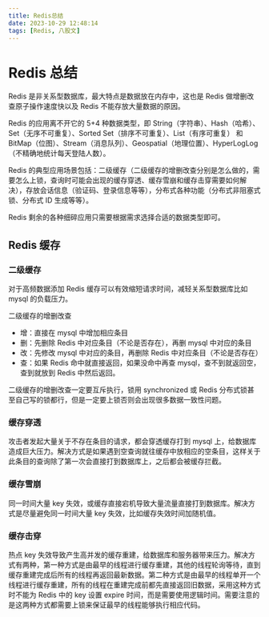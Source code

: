 ```yaml
---
title: Redis总结
date: 2023-10-29 12:48:14
tags: [Redis, 八股文]
---
```


# Redis 总结

Redis 是非关系型数据库，最大特点是数据放在内存中，这也是 Redis 做增删改查原子操作速度快以及 Redis 不能存放大量数据的原因。

Redis 的应用离不开它的 5+4 种数据类型，即 String（字符串）、Hash（哈希）、Set（无序不可重复）、Sorted Set（排序不可重复）、List（有序可重复） 和 BitMap（位图）、Stream（消息队列）、Geospatial（地理位置）、HyperLogLog（不精确地统计每天登陆人数）。

Redis 的典型应用场景包括：二级缓存（二级缓存的增删改查分别是怎么做的，需要怎么上锁，查询时可能会出现的缓存穿透、缓存雪崩和缓存击穿需要如何解决），存放会话信息（验证码、登录信息等等），分布式各种功能（分布式非阻塞式锁、分布式 ID 生成等等）。

Redis 剩余的各种细碎应用只需要根据需求选择合适的数据类型即可。

## Redis 缓存

### 二级缓存

对于高频数据添加 Redis 缓存可以有效缩短请求时间，减轻关系型数据库比如 mysql 的负载压力。

二级缓存的增删改查

- 增：直接在 mysql 中增加相应条目
- 删：先删除 Redis 中对应条目（不论是否存在），再删 mysql 中对应的条目
- 改：先修改 mysql 中对应的条目，再删除 Redis 中对应条目（不论是否存在）
- 查：如果 Redis 命中就直接返回，如果没命中再查 mysql，查不到就返回空，查到就放到 Redis 中然后返回。

二级缓存的增删改查一定要互斥执行，锁用 synchronized 或 Redis 分布式锁甚至自己写的锁都行，但是一定要上锁否则会出现很多数据一致性问题。

### 缓存穿透

攻击者发起大量关于不存在条目的请求，都会穿透缓存打到 mysql 上，给数据库造成巨大压力。解决方式是如果遇到空查询就往缓存中放相应的空条目，这样关于此条目的查询除了第一次会直接打到数据库上，之后都会被缓存拦截。

### 缓存雪崩

同一时间大量 key 失效，或缓存直接宕机导致大量流量直接打到数据库。解决方式是尽量避免同一时间大量 key 失效，比如缓存失效时间加随机值。

### 缓存击穿

热点 key 失效导致产生高并发的缓存重建，给数据库和服务器带来压力。解决方式有两种，第一种方式是由最早的线程进行缓存重建，其他的线程轮询等待，直到缓存重建完成后所有的线程再返回最新数据。第二种方式是由最早的线程单开一个线程进行缓存重建，所有的线程在重建完成前都先直接返回旧数据，采用这种方式时不能为 Redis 中的 key 设置 expire 时间，而是需要使用逻辑时间。需要注意的是这两种方式都需要上锁来保证最早的线程能够执行相应代码。
